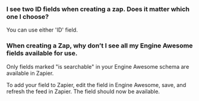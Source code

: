 ### I see two ID fields when creating a zap. Does it matter which one I choose?

You can use either 'ID' field. 

### When creating a Zap, why don’t I see all my Engine Awesome fields available for use. 

Only fields marked "is searchable" in your Engine Awesome schema are available in Zapier. 

To add your field to Zapier, edit the field in Engine Awesome, save, and refresh the feed in Zapier. The field should now be available. 
